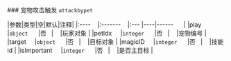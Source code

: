 ### 宠物攻击触发
`attackbypet`

|参数|类型|空|默认|注释|
|:----    |:-------    |:--- |----|------      |
|play     |`object`      |否   |    |玩家对象 |
|petIdx     |`integer`      |否   |    |宠物编号 |
|target     |`object`      |否   |    |目标对象 |
|magicID     |`integer`      |否   |    |技能id |
|isImportant     |`integer`      |否   |    |是否主目标 |

